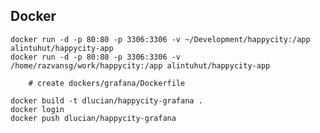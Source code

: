 ## Docker

    docker run -d -p 80:80 -p 3306:3306 -v ~/Development/happycity:/app alintuhut/happycity-app
    docker run -d -p 80:80 -p 3306:3306 -v /home/razvansg/work/happycity:/app alintuhut/happycity-app

        # create dockers/grafana/Dockerfile

    docker build -t dlucian/happycity-grafana .
    docker login
    docker push dlucian/happycity-grafana
